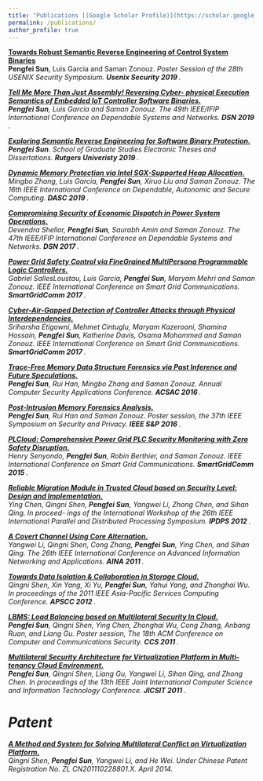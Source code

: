 ```yaml
---
title: "Publications [(Google Scholar Profile)](https://scholar.google.com/citations?user=NM3NLjEAAAAJ&hl=en)"
permalink: /publications/
author_profile: true
---
```


<b>[Towards Robust Semantic Reverse Engineering of Control System Binaries](https://www.researchgate.net/publication/334466560_Towards_Robust_Semantic_Reverse_Engineering_of_Control_System_Binaries)</b> <br> 
<b>Pengfei Sun</b>, Luis Garcia and Saman Zonouz.
<i>Poster Session of the 28th USENIX Security Symposium. <b>Usenix Security 2019 </b>.

<b>[Tell Me More Than Just Assembly! Reversing Cyber- physical Execution Semantics of Embedded IoT Controller Software Binaries.](https://www.researchgate.net/publication/334191718_Tell_Me_More_Than_Just_Assembly_Reversing_Cyber-physical_Execution_Semantics_of_Embedded_IoT_Controller_Software_Binaries)</b> <br> 
<b>Pengfei Sun</b>, Luis Garcia and Saman Zonouz.
<i>The 49th IEEE/IFIP International Conference on Dependable Systems and Networks. <b>DSN 2019 </b>.

<b>[Exploring Semantic Reverse Engineering for Software Binary Protection.](https://rucore.libraries.rutgers.edu/rutgers-lib/61117/)</b> <br> 
<b>Pengfei Sun</b>.
<i>School of Graduate Studies Electronic Theses and Dissertations. <b>Rutgers Univeristy 2019 </b>.

<b>[Dynamic Memory Protection via Intel SGX-Supported Heap Allocation.](https://ieeexplore.ieee.org/document/8511954)</b> <br> 
Mingbo Zhang, Luis Garcia, <b>Pengfei Sun</b>, Xiruo Liu and Saman Zonouz.
<i>The 16th IEEE International Conference on Dependable, Autonomic and Secure Computing. <b>DASC 2019 </b>.

<b>[Compromising Security of Economic Dispatch in Power System Operations.](https://ieeexplore.ieee.org/document/8023151)</b> <br> 
Devendra Shellar, <b>Pengfei Sun</b>, Saurabh Amin and Saman Zonouz.
<i>The 47th IEEE/IFIP International Conference on Dependable Systems and Networks. <b>DSN 2017 </b>.

<b>[Power Grid Safety Control via FineGrained MultiPersona Programmable Logic Controllers.](https://ieeexplore.ieee.org/abstract/document/8340684)</b> <br> 
Gabriel SallesLoustau, Luis Garcia, <b>Pengfei Sun</b>, Maryam Mehri and Saman Zonouz.
<i>IEEE International Conference on Smart Grid Communications. <b>SmartGridComm 2017 </b>.

<b>[Cyber-Air-Gapped Detection of Controller Attacks through Physical Interdependencies.](https://ieeexplore.ieee.org/document/8340685)</b> <br> 
Sriharsha Etigowni, Mehmet Cintuglu, Maryam Kazerooni, Shamina Hossain, <b>Pengfei Sun</b>, Katherine Davis, Osama Mohammed and Saman Zonouz.
<i>IEEE International Conference on Smart Grid Communications. <b>SmartGridComm 2017 </b>.

<b>[Trace-Free Memory Data Structure Forensics via Past Inference and Future Speculations.](http://dl.acm.org/citation.cfm?id=2991118)</b> <br> 
<b>Pengfei Sun</b>, Rui Han, Mingbo Zhang and Saman Zonouz.
<i>Annual Computer Security Applications Conference. <b>ACSAC 2016 </b>.

<b>[Post-Intrusion Memory Forensics Analysis.](http://www.ieee-security.org/TC/SP2016/poster-abstracts/53-poster_abstract.pdf)</b> <br> 
<b>Pengfei Sun</b>, Rui Han and Saman Zonouz.
<i>Poster session, the 37th IEEE Symposium on Security and Privacy. <b>IEEE S&P 2016 </b>.

<b>[PLCloud: Comprehensive Power Grid PLC Security Monitoring with Zero Safety Disruption.](https://ieeexplore.ieee.org/abstract/document/7436401)</b> <br> 
Henry Senyondo, <b>Pengfei Sun</b>, Robin Berthier, and Saman Zonouz.
<i>IEEE International Conference on Smart Grid Communications. <b>SmartGridComm 2015 </b>.

<b>[Reliable Migration Module in Trusted Cloud based on Security Level: Design and Implementation.](https://ieeexplore.ieee.org/document/6270586)</b> <br> 
Ying Chen, Qingni Shen, <b>Pengfei Sun</b>, Yangwei Li, Zhong Chen, and Sihan Qing.
<i>In proceed- ings of the International Workshop of the 26th IEEE International Parallel and Distributed Processing Symposium. <b>IPDPS 2012 </b>.

<b>[A Covert Channel Using Core Alternation.](http://ieeexplore.ieee.org/document/6185087/)</b> <br> 
Yangwei Li, Qingni Shen, Cong Zhang, <b>Pengfei Sun</b>, Ying Chen, and Sihan Qing.
<i>The 26th IEEE International Conference on Advanced Information Networking and Applications. <b>AINA 2011 </b>.

<b>[Towards Data Isolation & Collaboration in Storage Cloud.](http://ieeexplore.ieee.org/document/6127954/)</b> <br> 
Qingni Shen, Xin Yang, Xi Yu, <b>Pengfei Sun</b>, Yahui Yang, and Zhonghai Wu.
<i>In proceedings of the 2011 IEEE Asia-Pacific Services Computing Conference. <b>APSCC 2012 </b>.

<b>[LBMS: Load Balancing based on Multilateral Security In Cloud.](https://dl.acm.org/citation.cfm?id=2093512)</b> <br> 
<b>Pengfei Sun</b>, Qingni Shen, Ying Chen, Zhonghai Wu, Cong Zhang, Anbang Ruan, and Liang Gu.
<i>Poster session, The 18th ACM Conference on Computer and Communications Security. <b>CCS 2011 </b>.

<b>[Multilateral Security Architecture for Virtualization Platform in Multi-tenancy Cloud Environment.](http://ieeexplore.ieee.org/abstract/document/6784967/)</b> <br> 
<b>Pengfei Sun</b>, Qingni Shen, Liang Gu, Yangwei Li, Sihan Qing, and Zhong Chen.
<i>In proceedings of the 13th IEEE Joint International Computer Science and Information Technology Conference. <b>JICSIT 2011 </b>.

# Patent
<b>[A Method and System for Solving Multilateral Conflict on Virtualization Platform.](https://patents.google.com/patent/WO2013020521A1/en)</b> <br> 
Qingni Shen, <b>Pengfei Sun</b>, Yangwei Li, and He Wei. 
<i>Under Chinese Patent Registration No. ZL CN201110228801.X. April 2014.